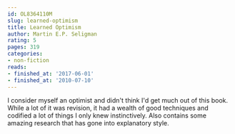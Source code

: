 ```yaml
---
id: OL8364110M
slug: learned-optimism
title: Learned Optimism
author: Martin E.P. Seligman
rating: 5
pages: 319
categories:
- non-fiction
reads:
- finished_at: '2017-06-01'
- finished_at: '2010-07-10'
---
```

I consider myself an optimist and didn't think I'd get much out of this book. While a lot of it was revision, it had a wealth of good techniques and codified a lot of things I only knew instinctively. Also contains some amazing research that has gone into explanatory style.
